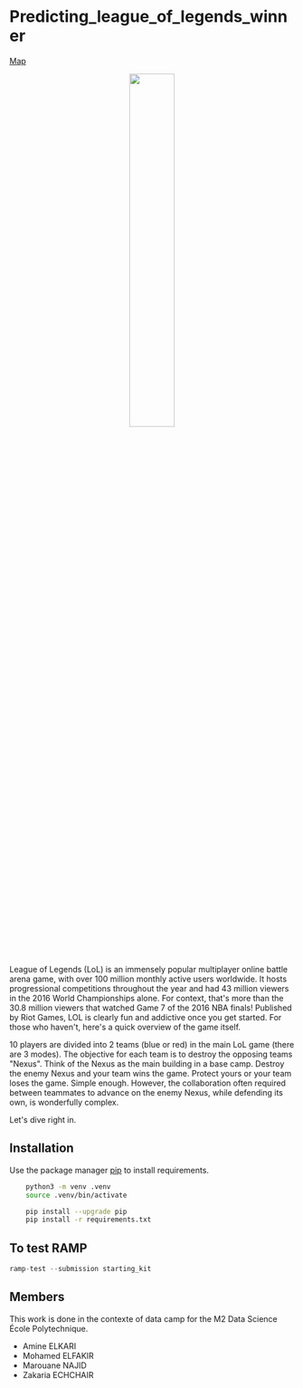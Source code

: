 # Predicting_league_of_legends_winner

[Map](https://gamehag.com/img/uploaded/Lci2gbpdudF4PppLvaGAEizERRhVdi.jpg)

<p align="center">
    <center>
    <img src= "https://gamehag.com/img/uploaded/Lci2gbpdudF4PppLvaGAEizERRhVdi.jpg"
    width = 40%;
    height = auto; />
    </center>
</p>


League of Legends (LoL) is an immensely popular multiplayer online battle arena game, with over 100 million monthly active users worldwide. It hosts progressional competitions throughout the year and had 43 million viewers in the 2016 World Championships alone. For context, that's more than the 30.8 million viewers that watched Game 7 of the 2016 NBA finals! Published by Riot Games, LOL is clearly fun and addictive once you get started. For those who haven't, here's a quick overview of the game itself.

10 players are divided into 2 teams (blue or red) in the main LoL game (there are 3 modes). The objective for each team is to destroy the opposing teams "Nexus". Think of the Nexus as the main building in a base camp. Destroy the enemy Nexus and your team wins the game. Protect yours or your team loses the game. Simple enough. However, the collaboration often required between teammates to advance on the enemy Nexus, while defending its own, is wonderfully complex.

Let's dive right in.

## Installation

Use the package manager [pip](https://pip.pypa.io/en/stable/) to install requirements.

```bash
    python3 -m venv .venv
    source .venv/bin/activate

    pip install --upgrade pip
    pip install -r requirements.txt
```

## To test RAMP

```python
ramp-test --submission starting_kit
```

## Members

This work is done in the contexte of data camp for the M2 Data Science École Polytechnique.
- Amine ELKARI
- Mohamed ELFAKIR
- Marouane NAJID
- Zakaria ECHCHAIR
